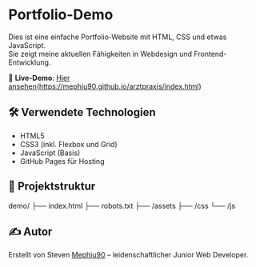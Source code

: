 # Portfolio-Demo

Dies ist eine einfache Portfolio-Website mit HTML, CSS und etwas JavaScript.  
Sie zeigt meine aktuellen Fähigkeiten in Webdesign und Frontend-Entwicklung.

🔗 **Live-Demo**: [Hier ansehen](https://mephju90.github.io/wetter-app/)(https://mephju90.github.io/arztpraxis/index.html)

## 🛠 Verwendete Technologien

- HTML5
- CSS3 (inkl. Flexbox und Grid)
- JavaScript (Basis)
- GitHub Pages für Hosting

## 📂 Projektstruktur

demo/ ├── index.html ├── robots.txt ├── /assets ├── /css └── /js

## ✍️ Autor

Erstellt von Steven [Mephju90](https://github.com/Mephju90) – leidenschaftlicher Junior Web Developer.
